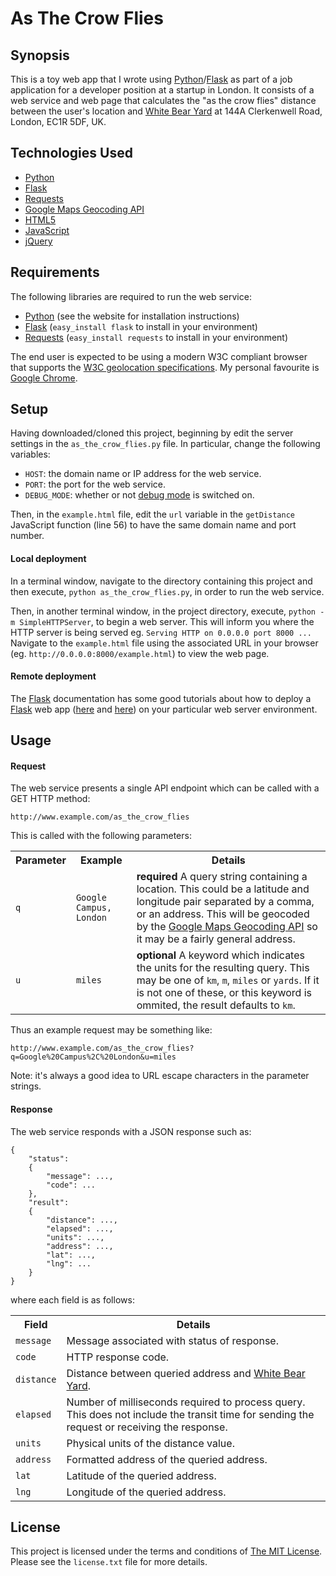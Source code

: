 # As The Crow Flies

## Synopsis

This is a toy web app that I wrote using [Python][1]/[Flask][2] as part of
a job application for a developer position at a startup in London.  It consists
of a web service and web page that calculates the "as the crow flies" distance
between the user's location and [White Bear Yard][3] at 144A Clerkenwell Road,
London, EC1R 5DF, UK.

## Technologies Used

* [Python][1]
* [Flask][2]
* [Requests][4]
* [Google Maps Geocoding API][10]
* [HTML5][11]
* [JavaScript][12]
* [jQuery][13]

## Requirements

The following libraries are required to run the web service:

* [Python][1] (see the website for installation instructions)
* [Flask][2] (`easy_install flask` to install in your environment)
* [Requests][4] (`easy_install requests` to install in your environment)

The end user is expected to be using a modern W3C compliant browser that
supports the [W3C geolocation specifications][5].  My personal favourite is
[Google Chrome][6].

## Setup

Having downloaded/cloned this project, beginning by edit the server settings
in the `as_the_crow_flies.py` file.  In particular, change the following
variables:

* `HOST`: the domain name or IP address for the web service.
* `PORT`: the port for the web service.
* `DEBUG_MODE`: whether or not [debug mode][9] is switched on.

Then, in the `example.html` file, edit the `url` variable in the `getDistance`
JavaScript function (line 56) to have the same domain name and port number.

#### Local deployment

In a terminal window, navigate to the directory containing this project and
then execute, `python as_the_crow_flies.py`, in order to run the web service.

Then, in another terminal window, in the project directory, execute,
`python -m SimpleHTTPServer`, to begin a web server.  This will inform you where
the HTTP server is being served eg. `Serving HTTP on 0.0.0.0 port 8000 ...`
Navigate to the `example.html` file using the associated URL in your browser
(eg. `http://0.0.0.0:8000/example.html`) to view the web page.

#### Remote deployment

The [Flask][2] documentation has some good tutorials about how to deploy a
[Flask][2] web app ([here][7] and [here][8]) on your particular web server
environment.

## Usage

#### Request

The web service presents a single API endpoint which can be called with a
GET HTTP method:

`http://www.example.com/as_the_crow_flies`

This is called with the following parameters:

<table>
    <tr>
        <th>Parameter</th>
        <th>Example</th>
        <th>Details</th>
    </tr>
    <tr>
        <td><code>q</code></td>
        <td><code>Google Campus, London</code></td>
        <td><strong>required</strong> A query string containing a location.
        This could be a latitude and longitude pair separated by a comma, or an
        address.  This will be geocoded by the
        <a href="https://developers.google.com/maps/documentation/geocoding/">Google
        Maps Geocoding API</a> so it may be a fairly general address.</td>
    </tr>
    <tr>
        <td><code>u</code></td>
        <td><code>miles</code></td>
        <td><strong>optional</strong> A keyword which indicates the units for
        the resulting query.  This may be one of <code>km</code>,
        <code>m</code>, <code>miles</code> or <code>yards</code>.  If it is not
        one of these, or this keyword is ommited, the result defaults to 
        <code>km</code>.</td>
    </tr>
</table>

Thus an example request may be something like:

`http://www.example.com/as_the_crow_flies?q=Google%20Campus%2C%20London&u=miles`

Note: it's always a good idea to URL escape characters in the parameter strings.

#### Response

The web service responds with a JSON response such as:

    {
        "status":
        {
            "message": ...,
            "code": ...
        },
        "result":
        {
            "distance": ...,
            "elapsed": ...,
            "units": ...,
            "address": ...,
            "lat": ...,
            "lng": ...
        }
    }

where each field is as follows:

<table>
    <tr>
        <th>Field</th>
        <th>Details</th>
    </tr>    
    <tr>
        <td><code>message</code></td>
        <td>Message associated with status of response.</td>
    </tr>
    <tr>
        <td><code>code</code></td>
        <td>HTTP response code.</td>
    </tr>
    <tr>
        <td><code>distance</code></td>
        <td>Distance between queried address and
        <a href="http://whitebearyard.com/">White Bear Yard</a>.</td>
    </tr>
    <tr>
        <td><code>elapsed</code></td>
        <td>Number of milliseconds required to process query.  This does not
        include the transit time for sending the request or receiving the
        response.</td>
    </tr>
    <tr>
        <td><code>units</code></td>
        <td>Physical units of the distance value.</td>
    </tr>
    <tr>
        <td><code>address</code></td>
        <td>Formatted address of the queried address.</td>
    </tr>
    <tr>
        <td><code>lat</code></td>
        <td>Latitude of the queried address.</td>
    </tr>
    <tr>
        <td><code>lng</code></td>
        <td>Longitude of the queried address.</td>
    </tr>
</table>

## License

This project is licensed under the terms and conditions of [The MIT
License][14].  Please see the `license.txt` file for more details.

[1]: http://www.python.org/ "Python"
[2]: http://flask.pocoo.org/ "Flask"
[3]: http://whitebearyard.com/ "White Bear Yard"
[4]: http://docs.python-requests.org/en/latest/index.html "Requests"
[5]: http://dev.w3.org/geo/api/spec-source.html "W3C geolocation specifications"
[6]: https://www.google.com/chrome "Google Chrome"
[7]: http://flask.pocoo.org/docs/deploying/ "Deployment options for Flask"
[8]: http://flask.pocoo.org/docs/quickstart/#quickstart-deployment "Deploying to a web server"
[9]: http://flask.pocoo.org/docs/quickstart/#debug-mode "Flask debug mode"
[10]: https://developers.google.com/maps/documentation/geocoding/ "Google Maps Geocoding API"
[11]: http://en.wikipedia.org/wiki/HTML5 "HTML5 Wikipedia entry"
[12]: http://en.wikipedia.org/wiki/JavaScript "JavaScript Wikipedia entry"
[13]: http://jquery.com/ "jQuery"
[14]: http://www.opensource.org/licenses/mit-license.php "The MIT License"
